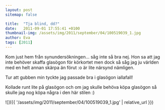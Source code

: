 ```yaml
---
layout: post
sitemap: false

title:  "Tja blind, dd?"
date:   2011-09-01 17:55:41 +0100
thumbnail-img: /assets/img/2011/september/04/100519039_1.jpg
author: Eva
tags: [2011]
---
```


Kom just hem från synundersökningen... såg inte så bra nej. Hon sa att jag inte behöver skaffa glasögon för körkortet men dock så såg jag ju världen med en helt annan skärpa än förut :o är lite närsynd nämligen.






Tur att gubben min tyckte jag passade bra i glasögon iallafall!




Kollade runt lite på glasögon och om jag skulle behöva köpa glasögon så skulle jag nog köpa några i den här stilen :)

![]({{ '/assets/img/2011/september/04/100519039_1.jpg'  | relative_url }})

